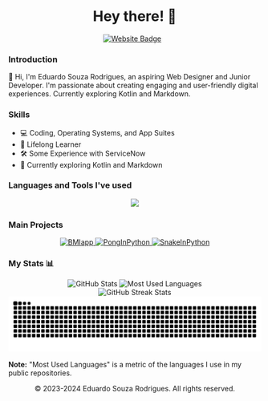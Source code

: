<h1 align="center"> Hey there! 👋</h1>
<div align="center">
  <a href="https://eduardo2580.github.io/" target="_blank" style="display: inline-block; margin-right: 10px;">
    <img src="https://img.shields.io/badge/Website-4285F4?style=for-the-badge&logo=google-chrome&logoColor=white" alt="Website Badge" />
  </a>
</div>

### Introduction

🚀 Hi, I'm Eduardo Souza Rodrigues, an aspiring Web Designer and Junior Developer. I'm passionate about creating engaging and user-friendly digital experiences. Currently exploring Kotlin and Markdown.

### Skills

- 💻 Coding, Operating Systems, and App Suites
- 🌟 Lifelong Learner
- 🛠 Some Experience with ServiceNow
- 🚧 Currently exploring Kotlin and Markdown

### Languages and Tools I've used

<p align="center">
  <a href="https://skillicons.dev">
    <img src="https://skillicons.dev/icons?i=bootstrap,cs,css,fediverse,git,github,html,kotlin,md,notion,vscode" />
  </a>
</p>

### Main Projects

<div align="center">
  <a href="https://github.com/eduardo2580/BMIapp">
    <img height="140px" width="32%" src="https://github-readme-stats.vercel.app/api/pin/?username=eduardo2580&repo=BMIapp&theme=dark&border_color=fff0" alt="BMIapp" />
  </a>

  <a href="https://github.com/eduardo2580/PongInPython">
    <img height="140px" width="32%" src="https://github-readme-stats.vercel.app/api/pin/?username=eduardo2580&repo=PongInPython&theme=dark&border_color=fff0" alt="PongInPython" />
  </a>
  
  <a href="https://github.com/eduardo2580/SnakeInPython">
    <img height="140px" width="32%" src="https://github-readme-stats.vercel.app/api/pin/?username=eduardo2580&repo=SnakeInPython&theme=dark&border_color=fff0" alt="SnakeInPython" />
  </a>
</div>

### My Stats 📊

<div align="center">
  <img width="48%" height="195px" src="https://github-readme-stats.vercel.app/api?username=eduardo2580&show_icons=true&count_private=true&title_color=80F7D4&icon_color=9d00ff&text_color=c9d1d9&bg_color=0d1117&border_color=fff0" alt="GitHub Stats" />

  <img width="48%" height="195px" src="https://github-readme-stats.vercel.app/api/top-langs/?username=eduardo2580&layout=compact&theme=vision-friendly-dark" alt="Most Used Languages" />
</div>

<div align="center">
  <img width="48%" src="http://github-readme-streak-stats.herokuapp.com?user=eduardo2580&theme=dark&background=000000" alt="GitHub Streak Stats" />
</div>

<div align="center">
  <picture>
    <source media="(prefers-color-scheme: dark)" srcset="https://raw.githubusercontent.com/eduardo2580/eduardo2580/output/github-contribution-grid-snake-dark.svg">
    <source media="(prefers-color-scheme: light)" srcset="https://raw.githubusercontent.com/eduardo2580/eduardo2580/output/github-contribution-grid-snake.svg">
    <img alt="github contribution grid snake animation" src="https://raw.githubusercontent.com/eduardo2580/eduardo2580/output/github-contribution-grid-snake.svg">
  </picture>
</div>

**Note:** "Most Used Languages" is a metric of the languages I use in my public repositories.

<p align="center">© 2023-2024 Eduardo Souza Rodrigues. All rights reserved.</p>
